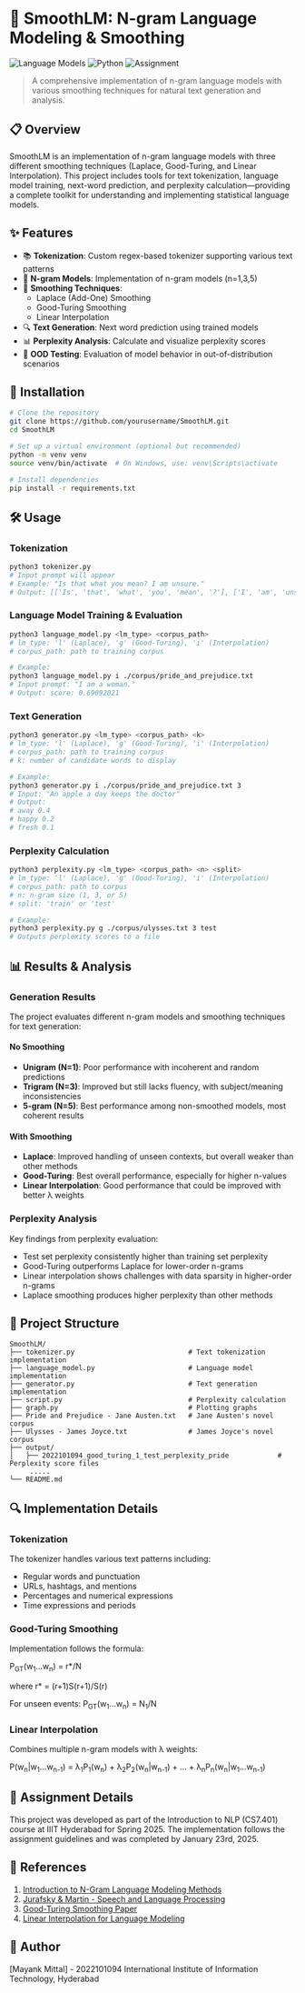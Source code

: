 # 🔮 SmoothLM: N-gram Language Modeling & Smoothing

![Language Models](https://img.shields.io/badge/NLP-Language%20Models-blue)
![Python](https://img.shields.io/badge/Python-3.9%2B-green)
![Assignment](https://img.shields.io/badge/IIIT%20Hyderabad-CS7.401%20iNLP-orange)

> A comprehensive implementation of n-gram language models with various smoothing techniques for natural text generation and analysis.

## 📋 Overview

SmoothLM is an implementation of n-gram language models with three different smoothing techniques (Laplace, Good-Turing, and Linear Interpolation). This project includes tools for text tokenization, language model training, next-word prediction, and perplexity calculation—providing a complete toolkit for understanding and implementing statistical language models.

## ✨ Features

- 📚 **Tokenization**: Custom regex-based tokenizer supporting various text patterns
- 🧩 **N-gram Models**: Implementation of n-gram models (n=1,3,5)
- 🧠 **Smoothing Techniques**:
  - Laplace (Add-One) Smoothing
  - Good-Turing Smoothing
  - Linear Interpolation
- 🔍 **Text Generation**: Next word prediction using trained models
- 📊 **Perplexity Analysis**: Calculate and visualize perplexity scores
- 🧪 **OOD Testing**: Evaluation of model behavior in out-of-distribution scenarios

## 🚀 Installation

```bash
# Clone the repository
git clone https://github.com/yourusername/SmoothLM.git
cd SmoothLM

# Set up a virtual environment (optional but recommended)
python -m venv venv
source venv/bin/activate  # On Windows, use: venv\Scripts\activate

# Install dependencies
pip install -r requirements.txt
```

## 🛠️ Usage

### Tokenization

```bash
python3 tokenizer.py
# Input prompt will appear
# Example: "Is that what you mean? I am unsure."
# Output: [['Is', 'that', 'what', 'you', 'mean', '?'], ['I', 'am', 'unsure', '.']]
```

### Language Model Training & Evaluation

```bash
python3 language_model.py <lm_type> <corpus_path>
# lm_type: 'l' (Laplace), 'g' (Good-Turing), 'i' (Interpolation)
# corpus_path: path to training corpus

# Example:
python3 language_model.py i ./corpus/pride_and_prejudice.txt
# Input prompt: "I am a woman."
# Output: score: 0.69092021
```

### Text Generation

```bash
python3 generator.py <lm_type> <corpus_path> <k>
# lm_type: 'l' (Laplace), 'g' (Good-Turing), 'i' (Interpolation)
# corpus_path: path to training corpus
# k: number of candidate words to display

# Example:
python3 generator.py i ./corpus/pride_and_prejudice.txt 3
# Input: "An apple a day keeps the doctor"
# Output:
# away 0.4
# happy 0.2
# fresh 0.1
```

### Perplexity Calculation

```bash
python3 perplexity.py <lm_type> <corpus_path> <n> <split>
# lm_type: 'l' (Laplace), 'g' (Good-Turing), 'i' (Interpolation)
# corpus_path: path to corpus
# n: n-gram size (1, 3, or 5)
# split: 'train' or 'test'

# Example:
python3 perplexity.py g ./corpus/ulysses.txt 3 test
# Outputs perplexity scores to a file
```

## 📊 Results & Analysis

### Generation Results

The project evaluates different n-gram models and smoothing techniques for text generation:

#### No Smoothing
- **Unigram (N=1)**: Poor performance with incoherent and random predictions
- **Trigram (N=3)**: Improved but still lacks fluency, with subject/meaning inconsistencies
- **5-gram (N=5)**: Best performance among non-smoothed models, most coherent results

#### With Smoothing
- **Laplace**: Improved handling of unseen contexts, but overall weaker than other methods
- **Good-Turing**: Best overall performance, especially for higher n-values
- **Linear Interpolation**: Good performance that could be improved with better λ weights

### Perplexity Analysis

Key findings from perplexity evaluation:
- Test set perplexity consistently higher than training set perplexity
- Good-Turing outperforms Laplace for lower-order n-grams
- Linear interpolation shows challenges with data sparsity in higher-order n-grams
- Laplace smoothing produces higher perplexity than other methods

## 📂 Project Structure

```
SmoothLM/
├── tokenizer.py                            # Text tokenization implementation
├── language_model.py                       # Language model implementation
├── generator.py                            # Text generation implementation
├── script.py                               # Perplexity calculation
├── graph.py                                # Plotting graphs
├── Pride and Prejudice - Jane Austen.txt   # Jane Austen's novel corpus
├── Ulysses - James Joyce.txt               # James Joyce's novel corpus
├── output/
│   ├── 2022101094_good_turing_1_test_perplexity_pride            # Perplexity score files
     .....     
└── README.md               
```

## 🔍 Implementation Details

### Tokenization

The tokenizer handles various text patterns including:
- Regular words and punctuation
- URLs, hashtags, and mentions
- Percentages and numerical expressions
- Time expressions and periods

### Good-Turing Smoothing

Implementation follows the formula:

P<sub>GT</sub>(w<sub>1</sub>...w<sub>n</sub>) = r*/N

where r* = (r+1)S(r+1)/S(r)

For unseen events: P<sub>GT</sub>(w<sub>1</sub>...w<sub>n</sub>) = N<sub>1</sub>/N

### Linear Interpolation

Combines multiple n-gram models with λ weights:

P(w<sub>n</sub>|w<sub>1</sub>...w<sub>n-1</sub>) = λ<sub>1</sub>P<sub>1</sub>(w<sub>n</sub>) + λ<sub>2</sub>P<sub>2</sub>(w<sub>n</sub>|w<sub>n-1</sub>) + ... + λ<sub>n</sub>P<sub>n</sub>(w<sub>n</sub>|w<sub>1</sub>...w<sub>n-1</sub>)

## 📝 Assignment Details

This project was developed as part of the Introduction to NLP (CS7.401) course at IIIT Hyderabad for Spring 2025. The implementation follows the assignment guidelines and was completed by January 23rd, 2025.

## 🔗 References

1. [Introduction to N-Gram Language Modeling Methods](https://towardsdatascience.com/introduction-to-language-models-n-gram-e323081503d9)
2. [Jurafsky & Martin - Speech and Language Processing](https://web.stanford.edu/~jurafsky/slp3/)
3. [Good-Turing Smoothing Paper](https://www.cs.toronto.edu/~frank/csc401/readings/Good1953.pdf)
4. [Linear Interpolation for Language Modeling](https://www.cs.cornell.edu/courses/cs4740/2014sp/lectures/smoothing+backoff.pdf)


## 👤 Author

[Mayank Mittal] - 2022101094
International Institute of Information Technology, Hyderabad
